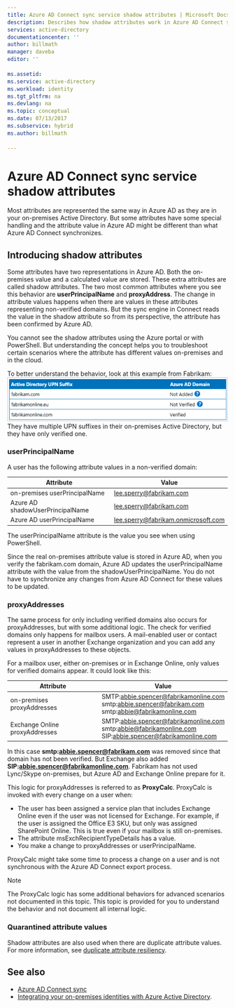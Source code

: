 ```yaml
---
title: Azure AD Connect sync service shadow attributes | Microsoft Docs
description: Describes how shadow attributes work in Azure AD Connect sync service.
services: active-directory
documentationcenter: ''
author: billmath
manager: daveba
editor: ''

ms.assetid:
ms.service: active-directory
ms.workload: identity
ms.tgt_pltfrm: na
ms.devlang: na
ms.topic: conceptual
ms.date: 07/13/2017
ms.subservice: hybrid
ms.author: billmath

---
```

# Azure AD Connect sync service shadow attributes
Most attributes are represented the same way in Azure AD as they are in your on-premises Active Directory. But some attributes have some special handling and the attribute value in Azure AD might be different than what Azure AD Connect synchronizes.

## Introducing shadow attributes
Some attributes have two representations in Azure AD. Both the on-premises value and a calculated value are stored. These extra attributes are called shadow attributes. The two most common attributes where you see this behavior are **userPrincipalName** and **proxyAddress**. The change in attribute values happens when there are values in these attributes representing non-verified domains. But the sync engine in Connect reads the value in the shadow attribute so from its perspective, the attribute has been confirmed by Azure AD.

You cannot see the shadow attributes using the Azure portal or with PowerShell. But understanding the concept helps you to troubleshoot certain scenarios where the attribute has different values on-premises and in the cloud.

To better understand the behavior, look at this example from Fabrikam:  
![Domains](./media/how-to-connect-syncservice-shadow-attributes/domains.png)  
They have multiple UPN suffixes in their on-premises Active Directory, but they have only verified one.

### userPrincipalName
A user has the following attribute values in a non-verified domain:

| Attribute | Value |
| --- | --- |
| on-premises userPrincipalName | lee.sperry@fabrikam.com |
| Azure AD shadowUserPrincipalName | lee.sperry@fabrikam.com |
| Azure AD userPrincipalName | lee.sperry@fabrikam.onmicrosoft.com |

The userPrincipalName attribute is the value you see when using PowerShell.

Since the real on-premises attribute value is stored in Azure AD, when you verify the fabrikam.com domain, Azure AD updates the userPrincipalName attribute with the value from the shadowUserPrincipalName. You do not have to synchronize any changes from Azure AD Connect for these values to be updated.

### proxyAddresses
The same process for only including verified domains also occurs for proxyAddresses, but with some additional logic. The check for verified domains only happens for mailbox users. A mail-enabled user or contact represent a user in another Exchange organization and you can add any values in proxyAddresses to these objects.

For a mailbox user, either on-premises or in Exchange Online, only values for verified domains appear. It could look like this:

| Attribute | Value |
| --- | --- |
| on-premises proxyAddresses | SMTP:abbie.spencer@fabrikamonline.com</br>smtp:abbie.spencer@fabrikam.com</br>smtp:abbie@fabrikamonline.com |
| Exchange Online proxyAddresses | SMTP:abbie.spencer@fabrikamonline.com</br>smtp:abbie@fabrikamonline.com</br>SIP:abbie.spencer@fabrikamonline.com |

In this case **smtp:abbie.spencer@fabrikam.com** was removed since that domain has not been verified. But Exchange also added **SIP:abbie.spencer@fabrikamonline.com**. Fabrikam has not used Lync/Skype on-premises, but Azure AD and Exchange Online prepare for it.

This logic for proxyAddresses is referred to as **ProxyCalc**. ProxyCalc is invoked with every change on a user when:

- The user has been assigned a service plan that includes Exchange Online even if the user was not licensed for Exchange. For example, if the user is assigned the Office E3 SKU, but only was assigned SharePoint Online. This is true even if your mailbox is still on-premises.
- The attribute msExchRecipientTypeDetails has a value.
- You make a change to proxyAddresses or userPrincipalName.

ProxyCalc might take some time to process a change on a user and is not synchronous with the Azure AD Connect export process.

> [!NOTE]
> The ProxyCalc logic has some additional behaviors for advanced scenarios not documented in this topic. This topic is provided for you to understand the behavior and not document all internal logic.

### Quarantined attribute values
Shadow attributes are also used when there are duplicate attribute values. For more information, see [duplicate attribute resiliency](how-to-connect-syncservice-duplicate-attribute-resiliency.md).

## See also
* [Azure AD Connect sync](how-to-connect-sync-whatis.md)
* [Integrating your on-premises identities with Azure Active Directory](whatis-hybrid-identity.md).
